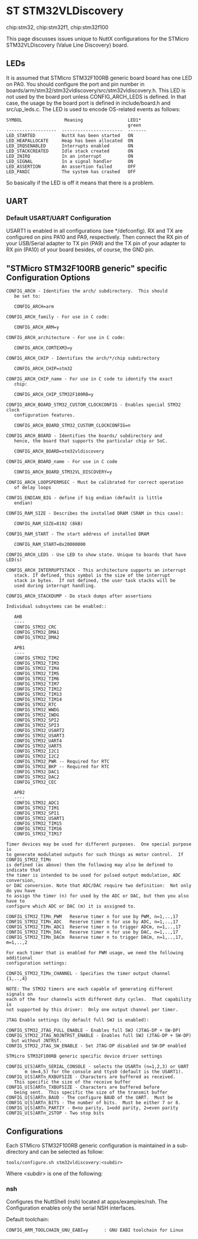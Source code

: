 # ST STM32VLDiscovery

<div class="tags">

chip:stm32, chip:stm32f1, chip:stm32f100

</div>

This page discusses issues unique to NuttX configurations for the
STMicro STM32VLDiscovery (Value Line Discovery) board.

## LEDs

It is assumed that STMicro STM32F100RB generic board board has one LED
on PA0. You should configure the port and pin number in
boards/arm/stm32/stm32vldiscovery/src/stm32vldiscovery.h. This LED is
not used by the board port unless CONFIG\_ARCH\_LEDS is defined. In that
case, the usage by the board port is defined in include/board.h and
src/up\_leds.c. The LED is used to encode OS-related events as follows:

    SYMBOL                Meaning                 LED1*
                                                  green
    -------------------  -----------------------  -------
    LED_STARTED          NuttX has been started   ON
    LED_HEAPALLOCATE     Heap has been allocated  ON
    LED_IRQSENABLED      Interrupts enabled       ON
    LED_STACKCREATED     Idle stack created       ON
    LED_INIRQ            In an interrupt          ON
    LED_SIGNAL           In a signal handler      ON
    LED_ASSERTION        An assertion failed      OFF
    LED_PANIC            The system has crashed   OFF

So basically if the LED is off it means that there is a problem.

## UART

### Default USART/UART Configuration

USART1 is enabled in all configurations (see \*/defconfig). RX and TX
are configured on pins PA10 and PA9, respectively. Then connect the RX
pin of your USB/Serial adapter to TX pin (PA9) and the TX pin of your
adapter to RX pin (PA10) of your board besides, of course, the GND pin.

## "STMicro STM32F100RB generic" specific Configuration Options

    CONFIG_ARCH - Identifies the arch/ subdirectory.  This should
       be set to:
    
       CONFIG_ARCH=arm
    
    CONFIG_ARCH_family - For use in C code:
    
       CONFIG_ARCH_ARM=y
    
    CONFIG_ARCH_architecture - For use in C code:
    
       CONFIG_ARCH_CORTEXM3=y
    
    CONFIG_ARCH_CHIP - Identifies the arch/*/chip subdirectory
    
       CONFIG_ARCH_CHIP=stm32
    
    CONFIG_ARCH_CHIP_name - For use in C code to identify the exact
       chip:
    
       CONFIG_ARCH_CHIP_STM32F100RB=y
    
    CONFIG_ARCH_BOARD_STM32_CUSTOM_CLOCKCONFIG - Enables special STM32 clock
       configuration features.
    
       CONFIG_ARCH_BOARD_STM32_CUSTOM_CLOCKCONFIG=n
    
    CONFIG_ARCH_BOARD - Identifies the boards/ subdirectory and
       hence, the board that supports the particular chip or SoC.
    
       CONFIG_ARCH_BOARD=stm32vldiscovery
    
    CONFIG_ARCH_BOARD_name - For use in C code
    
       CONFIG_ARCH_BOARD_STM32VL_DISCOVERY=y
    
    CONFIG_ARCH_LOOPSPERMSEC - Must be calibrated for correct operation
       of delay loops
    
    CONFIG_ENDIAN_BIG - define if big endian (default is little
       endian)
    
    CONFIG_RAM_SIZE - Describes the installed DRAM (SRAM in this case):
    
       CONFIG_RAM_SIZE=8192 (8kB)
    
    CONFIG_RAM_START - The start address of installed DRAM
    
       CONFIG_RAM_START=0x20000000
    
    CONFIG_ARCH_LEDS - Use LED to show state. Unique to boards that have LED(s)
    
    CONFIG_ARCH_INTERRUPTSTACK - This architecture supports an interrupt
       stack. If defined, this symbol is the size of the interrupt
       stack in bytes.  If not defined, the user task stacks will be
       used during interrupt handling.
    
    CONFIG_ARCH_STACKDUMP - Do stack dumps after assertions
    
    Individual subsystems can be enabled::
    
       AHB
       ----
       CONFIG_STM32_CRC
       CONFIG_STM32_DMA1
       CONFIG_STM32_DMA2
    
       APB1
       ----
       CONFIG_STM32_TIM2
       CONFIG_STM32_TIM3
       CONFIG_STM32_TIM4
       CONFIG_STM32_TIM5
       CONFIG_STM32_TIM6
       CONFIG_STM32_TIM7
       CONFIG_STM32_TIM12
       CONFIG_STM32_TIM13
       CONFIG_STM32_TIM14
       CONFIG_STM32_RTC
       CONFIG_STM32_WWDG
       CONFIG_STM32_IWDG
       CONFIG_STM32_SPI2
       CONFIG_STM32_SPI3
       CONFIG_STM32_USART2
       CONFIG_STM32_USART3
       CONFIG_STM32_UART4
       CONFIG_STM32_UART5
       CONFIG_STM32_I2C1
       CONFIG_STM32_I2C2
       CONFIG_STM32_PWR -- Required for RTC
       CONFIG_STM32_BKP -- Required for RTC
       CONFIG_STM32_DAC1
       CONFIG_STM32_DAC2
       CONFIG_STM32_CEC
    
       APB2
       ----
       CONFIG_STM32_ADC1
       CONFIG_STM32_TIM1
       CONFIG_STM32_SPI1
       CONFIG_STM32_USART1
       CONFIG_STM32_TIM15
       CONFIG_STM32_TIM16
       CONFIG_STM32_TIM17
    
    Timer devices may be used for different purposes.  One special purpose is
    to generate modulated outputs for such things as motor control.  If CONFIG_STM32_TIMn
    is defined (as above) then the following may also be defined to indicate that
    the timer is intended to be used for pulsed output modulation, ADC conversion,
    or DAC conversion. Note that ADC/DAC require two definition:  Not only do you have
    to assign the timer (n) for used by the ADC or DAC, but then you also have to
    configure which ADC or DAC (m) it is assigned to.
    
    CONFIG_STM32_TIMn_PWM   Reserve timer n for use by PWM, n=1,..,17
    CONFIG_STM32_TIMn_ADC   Reserve timer n for use by ADC, n=1,..,17
    CONFIG_STM32_TIMn_ADC1  Reserve timer n to trigger ADCm, n=1,..,17
    CONFIG_STM32_TIMn_DAC   Reserve timer n for use by DAC, n=1,..,17
    CONFIG_STM32_TIMn_DACm  Reserve timer n to trigger DACm, n=1,..,17, m=1,..,2
    
    For each timer that is enabled for PWM usage, we need the following additional
    configuration settings:
    
    CONFIG_STM32_TIMx_CHANNEL - Specifies the timer output channel {1,..,4}
    
    NOTE: The STM32 timers are each capable of generating different signals on
    each of the four channels with different duty cycles.  That capability is
    not supported by this driver:  Only one output channel per timer.
    
    JTAG Enable settings (by default full SWJ is enabled):
    
    CONFIG_STM32_JTAG_FULL_ENABLE - Enables full SWJ (JTAG-DP + SW-DP)
    CONFIG_STM32_JTAG_NOJNTRST_ENABLE - Enables full SWJ (JTAG-DP + SW-DP)
      but without JNTRST.
    CONFIG_STM32_JTAG_SW_ENABLE - Set JTAG-DP disabled and SW-DP enabled
    
    STMicro STM32F100RB generic specific device driver settings
    
    CONFIG_U[S]ARTn_SERIAL_CONSOLE - selects the USARTn (n=1,2,3) or UART
           m (m=4,5) for the console and ttys0 (default is the USART1).
    CONFIG_U[S]ARTn_RXBUFSIZE - Characters are buffered as received.
       This specific the size of the receive buffer
    CONFIG_U[S]ARTn_TXBUFSIZE - Characters are buffered before
       being sent.  This specific the size of the transmit buffer
    CONFIG_U[S]ARTn_BAUD - The configure BAUD of the UART.  Must be
    CONFIG_U[S]ARTn_BITS - The number of bits.  Must be either 7 or 8.
    CONFIG_U[S]ARTn_PARTIY - 0=no parity, 1=odd parity, 2=even parity
    CONFIG_U[S]ARTn_2STOP - Two stop bits

## Configurations

Each STMicro STM32F100RB generic configuration is maintained in a
sub-directory and can be selected as follow:

    tools/configure.sh stm32vldiscovery:<subdir>

Where \<subdir\> is one of the following:

### nsh

Configures the NuttShell (nsh) located at apps/examples/nsh. The
Configuration enables only the serial NSH interfaces.

Default toolchain:

    CONFIG_ARM_TOOLCHAIN_GNU_EABI=y      : GNU EABI toolchain for Linux
